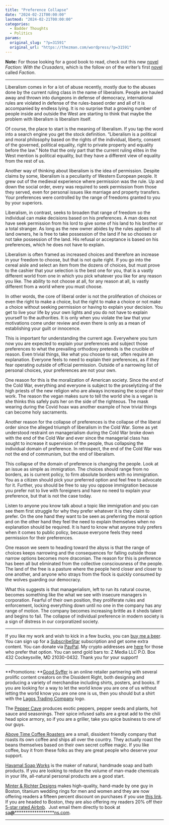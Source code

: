 ```yaml
---
title: "Preference Collapse"
date: "2024-02-21T00:00:00"
lastmod: "2024-02-21T00:00:00"
categories:
  - Badder Thoughts
  - Politics
params:
  original_slug: "?p=31591"
  original_url: "https://thezman.com/wordpress/?p=31591"
---
```


**Note:** For those looking for a good book to read, check out this new
<a href="https://www.amazon.com/dp/B0CTV28BH7" rel="noopener"
target="_blank">novel</a> *Faction: With the Crusaders*, which is the
follow on of the writer’s first
<a href="https://www.amazon.com/Faction-Karl-Dahl/dp/1082596450/"
rel="noopener" target="_blank">novel</a> called *Faction*.

------------------------------------------------------------------------

Liberalism comes in for a lot of abuse recently, mostly due to the
abuses done by the current ruling class in the name of liberalism.
People are hauled away and thrown into dungeons in defense of democracy,
international rules are violated in defense of the rules-based order and
all of it is accompanied by endless lying. It is no surprise that a
growing number of people inside and outside the West are starting to
think that maybe the problem with liberalism is liberalism itself.

Of course, the place to start is the meaning of liberalism. If you tap
the word into a search engine you get the stock definition. “Liberalism
is a political and moral philosophy based on the rights of the
individual, liberty, consent of the governed, political equality, right
to private property and equality before the law.” Note that the only
part that the current ruling elites in the West mention is political
equality, but they have a different view of equality from the rest of
us.

Another way of thinking about liberalism is the idea of permission.
Despite claims by some, liberalism is a peculiarity of Western European
people. It grew out of the medieval experience where permission was the
rule. Up and down the social order, every was required to seek
permission from those they served, even for personal issues like
marriage and property transfers. Your preferences were controlled by the
range of freedoms granted to you by your superiors.

Liberalism, in contrast, seeks to broaden that range of freedom so the
individual can make decisions based on his preferences. A man does not
have seek permission from his lord to give some of his land to his
brother or a total stranger. As long as the new owner abides by the
rules applied to all land owners, he is free to take possession of the
land if he so chooses or not take possession of the land. His refusal or
acceptance is based on his preferences, which he does not have to
explain.

Liberalism is often framed as increased choices and therefore an
increase in your freedom to choose, but that is not quite right. If you
go into the cereal aisle and select an item from the dozens of choices,
but must prove to the cashier that your selection is the best one for
you, that is a vastly different world from one in which you pick
whatever you like for any reason you like. The ability to not choose at
all, for any reason at all, is vastly different from a world where you
must choose.

In other words, the core of liberal order is not the proliferation of
choices or even the right to make a choice, but the right to make a
choice or not make a choice without seeking permission or having to
explain your decision. You get to live your life by your own lights and
you do not have to explain yourself to the authorities. It is only when
you violate the law that your motivations come under review and even
there is only as a mean of establishing your guilt or innocence.

This is important for understanding the current age. Everywhere you turn
now you are expected to explain your preferences and subject those
preferences to what the prevailing orthodoxy pretends is the crucible of
reason. Even trivial things, like what you choose to eat, often require
an explanation. Everyone feels to need to explain their preferences, as
if they fear operating outside of official permission. Outside of a
narrowing list of personal choices, your preferences are not your own.

One reason for this is the moralization of American society. Since the
end of the Cold War, everything and everyone is subject to the
proselytizing of the high priests of the new religion who are always
increasing the scope of their work. The reason the vegan makes sure to
tell the world she is a vegan is she thinks this safely puts her on the
side of the righteous. The mask wearing during the Covid hoax was
another example of how trivial things can become holy sacraments.

Another reason for the collapse of preferences is the collapse of the
liberal order since the alleged triumph of liberalism in the Cold War.
Some as yet understood restraint on managerialism during the Cold War
broke down with the end of the Cold War and ever since the managerial
class has sought to increase it supervision of the people, thus
collapsing the individual domain of preference. In retrospect, the end
of the Cold War was not the end of communism, but the end of liberalism.

This collapse of the domain of preference is changing the people. Look
at an issue as simple as immigration. The choices should range from no
borders, as is current policy, to firm absolute borders with no
immigration. You as a citizen should pick your preferred option and feel
free to advocate for it. Further, you should be free to say you oppose
immigration because you prefer not to live with foreigners and have no
need to explain your preference, but that is not the case today.

Listen to anyone you know talk about a topic like immigration and you
can see them first struggle for why they prefer whatever it is they
claim to prefer. On the one hand they want to be seen as preferring the
moral option and on the other hand they feel the need to explain
themselves when no explanation should be required. It is hard to know
what anyone truly prefers when it comes to public policy, because
everyone feels they need permission for their preferences.

One reason we seem to heading toward the abyss is that the range of
choices keeps narrowing and the consequences for falling outside those
narrow options becomes more draconian. The reason for this is preference
has been all but eliminated from the collective consciousness of the
people. The land of the free is a pasture where the people herd closer
and closer to one another, and anyone who strays from the flock is
quickly consumed by the wolves guarding our democracy.

What this suggests is that managerialism, left to run its natural
course, becomes something like the what we see with insecure managers in
corporation. Fearful of their own position, they proliferate rules and
enforcement, locking everything down until no one in the company has any
range of motion. The company becomes increasing brittle as it sheds
talent and begins to fail. The collapse of individual preference in
modern society is a sign of distress in our corporatized society.

------------------------------------------------------------------------

If you like my work and wish to kick in a few bucks, you can
<a href="https://www.buymeacoffee.com/mujolulu" rel="noopener"
target="_blank">buy me a beer</a>. You can sign up for a
<a href="https://www.subscribestar.com/the-z-blog" rel="noopener"
target="_blank">SubscribeStar</a> subscription and get some extra
content. You can donate via <a
href="https://www.paypal.com/donate/?cmd=_s-xclick&amp;hosted_button_id=UDAS2Q8JYA6CN&amp;source=url"
rel="noopener" target="_blank">PayPal</a>. My crypto addresses are
<a href="https://thezman.com/wordpress/?page_id=22713" rel="noopener"
target="_blank">here</a> for those who prefer that option. You can send
gold bars to: Z Media LLC P.O. Box 432 Cockeysville, MD 21030-0432.
Thank you for your support!

------------------------------------------------------------------------

**Promotions: **<a href="https://goodsvffer.com/" rel="noopener" target="_blank">Good
Svffer</a> is an online retailer partnering with several prolific
content creators on the Dissident Right, both designing and producing a
variety of merchandise including shirts, posters, and books. If you are
looking for a way to let the world know you are one of us without
letting the world know you are one one is us, then you should but a
shirt with the
<a href="https://goodsvffer.com/products/lagos-trading-company"
rel="noopener" target="_blank">Lagos Trading Company</a> logo.

The <a href="https://peppercave.com/shop/ols/products" rel="noopener"
target="_blank">Pepper Cave</a> produces exotic peppers, pepper seeds
and plants, hot sauce and seasonings. Their spice infused salts are a
great add to the chili head spice armory, so if you are a griller, take
you spice business to one of our guys.

<a href="https://abovetimecoffee.com/" rel="noopener"
target="_blank">Above Time Coffee Roasters</a> are a small, dissident
friendly company that roasts its own coffee and ships all over the
country. They actually roast the beans themselves based on their own
secret coffee magic. If you like coffee, buy it from these folks as they
are great people who deserve your support.

<a href="https://havamalsoapworks.com/" rel="noopener"
target="_blank">Havamal Soap Works</a> is the maker of natural, handmade
soap and bath products. If you are looking to reduce the volume of
man-made chemicals in your life, all-natural personal products are a
good start.

<a href="https://www.minterandrichterdesigns.com/"
rel="noreferrer nofollow noopener" target="_blank">Minter &amp; Richter
Designs</a> makes high-quality, hand-made by one guy in Boston, titanium
wedding rings for men and women and they are now offering readers a
fifteen percent discount on purchases if you use
<a href="https://www.minterandrichterdesigns.com/discount/ZMAN"
rel="noreferrer nofollow noopener" target="_blank">this link</a>.
<span class="highlight"><span class="colour"><span class="font"><span class="size">If
you are headed to Boston, they are also offering my readers 20% off
their <a
href="https://www.airbnb.com/users/7988017/listings?user_id=7988017&amp;s=3"
rel="noopener noreferrer" target="_blank">5-star rated Airbnb</a>.  Just
email them directly to book at
<a href="mailto:sa***@*********************ns.com"
data-original-string="qpjivL2HQwOso60agthv+A==cb78qf/R9n2vMmOA+ORhp0/9lHcNkEHhcKmKFcBUVeAVDN0LcfHmwIAw9HtkRi+fwrw"><span
class="apbct-email-encoder"
data-original-string="fU+8F06yAxLmK+EWcAiY5A==cb7afP/6qGECGolsF4WpAnpLVJCW/OnYqGYXBbY/dXTM01ZP92yiBPn35dNMnAfkex9"
title="This contact has been encoded by Anti-Spam by CleanTalk. Click to decode. To finish the decoding make sure that JavaScript is enabled in your browser.">sa<span
class="apbct-blur">***</span>@<span
class="apbct-blur">*********************</span>ns.com</span></a>.</span></span></span></span>

------------------------------------------------------------------------

